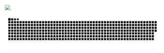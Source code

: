 <div>
  <a href="https://github.com/severinocarlos">
  <img height="180em" src="https://github-readme-stats.vercel.app/api?username=severinocarlos&show_icons=true&theme=dark&include_all_commits=true&count_private=true"/>
</div>

![Snake animation](https://github.com/severinocarlos/severinocarlos/blob/output/github-contribution-grid-snake.svg)  

